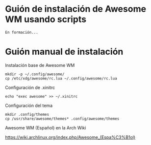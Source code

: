 Guión de instalación de Awesome WM usando scripts
===========

	En formación...

Guión manual de instalación
===========

Instalación base de Awesome WM

  	mkdir -p ~/.config/awesome/
	cp /etc/xdg/awesome/rc.lua ~/.config/awesome/rc.lua

Configuración de .xinitrc

	echo "exec awesome" >> ~/.xinitrc

Configuración del tema

	mkdir .config/themes
	cp /usr/share/awesome/themes* .config/awesome/themes
	
Awesome WM (Español) en la Arch Wiki

https://wiki.archlinux.org/index.php/Awesome_(Espa%C3%B1ol)
